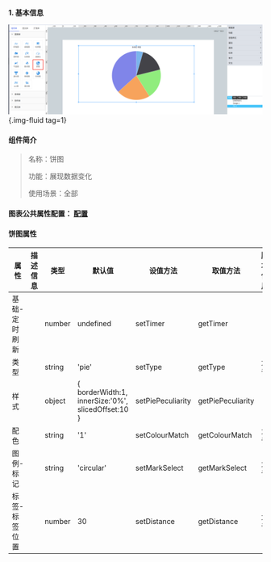 **1\. 基本信息**

![饼图](../../assets/img/configuration_Pie.png "饼图"){.img-fluid tag=1}


#### **组件简介**

> 名称：饼图
>
> 功能：展现数据变化
>
> 使用场景：全部

#### **图表公共属性配置**： [配置](./chart.md)

#### **饼图属性**

| 属性| 描述信息| 类型| 默认值 | 设值方法 | 取值方法|  脚本使用 |
|-----|--------|----|--------|--------|----------|-----|
| 基础-定时刷新 |  | number | undefined | setTimer | getTimer |  |
| 类型 |  | string | 'pie' | setType | getType | 允许 |
| 样式 |  | object | {  borderWidth:1, innerSize:'0%', slicedOffset:10 } | setPiePeculiarity | getPiePeculiarity |  |
| 配色 |  | string | '1' | setColourMatch | getColourMatch | 允许 |
| 图例-标记 |  | string | 'circular' | setMarkSelect | getMarkSelect | 允许 |
| 标签-标签位置 |  | number | 30 | setDistance | getDistance |  允许 |